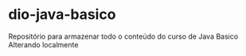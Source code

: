 # dio-java-basico

Repositório para armazenar todo o conteúdo do curso de Java Basico
Alterando localmente
